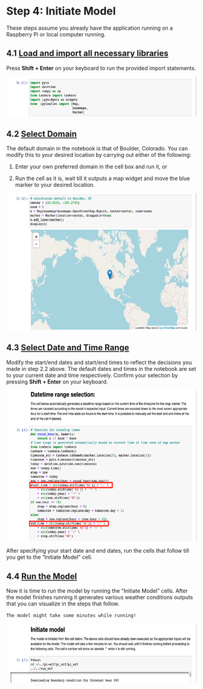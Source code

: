 # Step 4: Initiate Model

These steps assume you already have the application running on a
Raspberry Pi or local computer running.

## 4.1 <u>Load and import all necessary libraries</u>

Press **Shift + Enter** on your keyboard to run the provided import
statements.

<img src="images/libraries.png" style="width:6.5in;height:1.11111in" />

## 4.2 <u>Select Domain</u>

The default domain in the notebook is that of Boulder, Colorado. You can
modify this to your desired location by carrying out either of the
following:

1.  Enter your own preferred domain in the cell box and run it, or

2.  Run the cell as it is, wait till it outputs a map widget and move the blue marker to your desired location.

<img src="images/domain.png" style="width:6.5in;height:3.77778in" />

## 4.3 <u>Select Date and Time Range</u>

Modify the start/end dates and start/end times to reflect the decisions
you made in step 2.2 above. The default dates and times in the notebook
are set to your current date and time respectively. Confirm your
selection by pressing **Shift + Enter** on your keyboard.

<img src="images/date_time.png" style="width:6.5in;height:4.15278in" />

After specifying your start date and end dates, run the cells that
follow till you get to the “Initiate Model” cell.

## 4.4 <u>Run the Model</u>

Now it is time to run the model by running the “Initiate Model” cells.
After the model finishes running it generates various weather conditions
outputs that you can visualize in the steps that follow.

```{note}
The model might take some minutes while running!
```
<img src="images/run_model.png" style="width:6.5in;height:1.63889in" />
